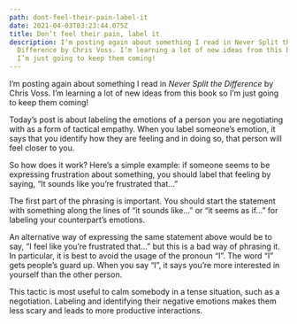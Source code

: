 ```yaml
---
path: dont-feel-their-pain-label-it
date: 2021-04-03T03:23:44.075Z
title: Don’t feel their pain, label it
description: I’m posting again about something I read in Never Split the
  Difference by Chris Voss. I’m learning a lot of new ideas from this book so
  I’m just going to keep them coming!
---
```

I’m posting again about something I read in *Never Split the Difference* by Chris Voss. I’m learning a lot of new ideas from this book so I’m just going to keep them coming!

Today’s post is about labeling the emotions of a person you are negotiating with as a form of tactical empathy. When you label someone’s emotion, it says that you identify how they are feeling and in doing so, that person will feel closer to you. 

So how does it work? Here’s a simple example: if someone seems to be expressing frustration about something, you should label that feeling by saying, “It sounds like you’re frustrated that…”

The first part of the phrasing is important. You should start the statement with something along the lines of “it sounds like...” or “it seems as if...” for labeling your counterpart’s emotions. 

An alternative way of expressing the same statement above would be to say, “I feel like you’re frustrated that…” but this is a bad way of phrasing it. In particular, it is best to avoid the usage of the pronoun “I”. The word “I” gets people’s guard up. When you say “I”, it says you’re more interested in yourself than the other person.

This tactic is most useful to calm somebody in a tense situation, such as a negotiation. Labeling and identifying their negative emotions makes them less scary and leads to more productive interactions.